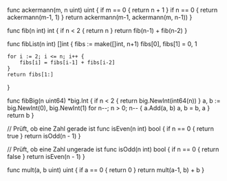 
func ackermann(m, n uint) uint {
	if m == 0 {
		return n + 1
	}
	if n == 0 {
		return ackermann(m-1, 1)
	}
	return ackermann(m-1, ackermann(m, n-1))
}

func fib(n int) int {
	if n < 2 {
		return n
	}
	return fib(n-1) + fib(n-2)
}

func fibList(n int) []int {
	fibs := make([]int, n+1)
	fibs[0], fibs[1] = 0, 1

	for i := 2; i <= n; i++ {
		fibs[i] = fibs[i-1] + fibs[i-2]
	}
	return fibs[1:]
}

func fibBig(n uint64) *big.Int {
	if n < 2 {
		return big.NewInt(int64(n))
	}
	a, b := big.NewInt(0), big.NewInt(1)
	for n--; n > 0; n-- {
		a.Add(a, b)
		a, b = b, a
	}
	return b
}

// Prüft, ob eine Zahl gerade ist
func isEven(n int) bool {
	if n == 0 {
		return true
	}
	return isOdd(n - 1)
}

// Prüft, ob eine Zahl ungerade ist
func isOdd(n int) bool {
	if n == 0 {
		return false
	}
	return isEven(n - 1)
}

func mult(a, b uint) uint {
	if a == 0 {
		return 0
	}
	return mult(a-1, b) + b
}

